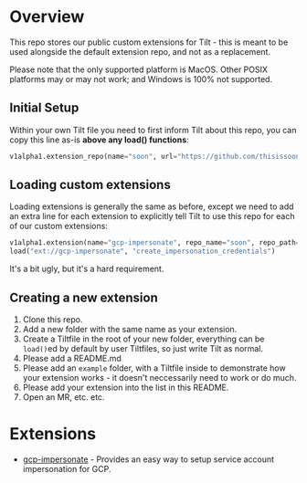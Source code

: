# Overview

This repo stores our public custom extensions for Tilt - this is meant to be used alongside the default extension repo, and not as a replacement.

Please note that the only supported platform is MacOS. Other POSIX platforms may or may not work; and Windows is 100% not supported.

## Initial Setup

Within your own Tilt file you need to first inform Tilt about this repo, you can copy this line as-is **above any load() functions**:

```python
v1alpha1.extension_repo(name="soon", url="https://github.com/thisissoon/tilt-extensions", ref="main")
```

## Loading custom extensions

Loading extensions is generally the same as before, except we need to add an extra line for each extension to explicitly tell Tilt to use this repo for each of our custom extensions:

```python
v1alpha1.extension(name="gcp-impersonate", repo_name="soon", repo_path="gcp-impersonate")
load("ext://gcp-impersonate", "create_impersonation_credentials")
```

It's a bit ugly, but it's a hard requirement.

## Creating a new extension

1. Clone this repo.
2. Add a new folder with the same name as your extension.
3. Create a Tiltfile in the root of your new folder, everything can be `load()`ed by default by user Tiltfiles, so just write Tilt as normal.
4. Please add a README.md
5. Please add an `example` folder, with a Tiltfile inside to demonstrate how your extension works - it doesn't neccessarily need to work or do much.
6. Please add your extension into the list in this README.
7. Open an MR, etc. etc.

# Extensions

* [gcp-impersonate](./gcp-impersonate/) - Provides an easy way to setup service account impersonation for GCP.
